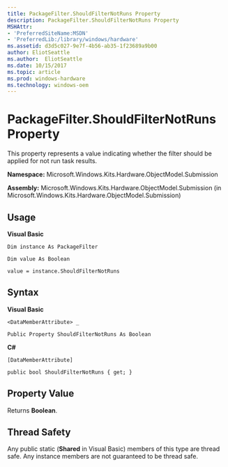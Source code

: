 ```yaml
---
title: PackageFilter.ShouldFilterNotRuns Property
description: PackageFilter.ShouldFilterNotRuns Property
MSHAttr:
- 'PreferredSiteName:MSDN'
- 'PreferredLib:/library/windows/hardware'
ms.assetid: d3d5c027-9e7f-4b56-ab35-1f23689a9b00
author: EliotSeattle
ms.author:  EliotSeattle
ms.date: 10/15/2017
ms.topic: article
ms.prod: windows-hardware
ms.technology: windows-oem
---
```


# PackageFilter.ShouldFilterNotRuns Property


This property represents a value indicating whether the filter should be applied for not run task results.

**Namespace:** Microsoft.Windows.Kits.Hardware.ObjectModel.Submission

**Assembly:** Microsoft.Windows.Kits.Hardware.ObjectModel.Submission (in Microsoft.Windows.Kits.Hardware.ObjectModel.Submission)

## <span id="Usage"></span><span id="usage"></span><span id="USAGE"></span>Usage


**Visual Basic**

`Dim instance As PackageFilter`

`Dim value As Boolean`

`value = instance.ShouldFilterNotRuns`

## <span id="Syntax"></span><span id="syntax"></span><span id="SYNTAX"></span>Syntax


**Visual Basic**

`<DataMemberAttribute> _`

`Public Property ShouldFilterNotRuns As Boolean`

**C#**

`[DataMemberAttribute]`

`public bool ShouldFilterNotRuns { get; }`

## <span id="Property_Value"></span><span id="property_value"></span><span id="PROPERTY_VALUE"></span>Property Value


Returns **Boolean**.

## <span id="Thread_Safety"></span><span id="thread_safety"></span><span id="THREAD_SAFETY"></span>Thread Safety


Any public static (**Shared** in Visual Basic) members of this type are thread safe. Any instance members are not guaranteed to be thread safe.

 

 






